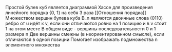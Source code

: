 Простой булев куб является диаграммой Хассе для произведения линейного порядка {0, 1} на себя 3 раза
[[Отношения порядка]]
Множеством вершин булева куба B_n являются двоичные слова (0110)
ребро от u идёт к v, если они отличаются ровно на 1 позицию и в v стоит 1 на этом месте
В общем виде - вершины последовательности 0 и 1 размера n
Две вершины смежны (в неориентированном смысле), если отличаются в одной позиции
Помогает изображать подмножества n элементного множества
